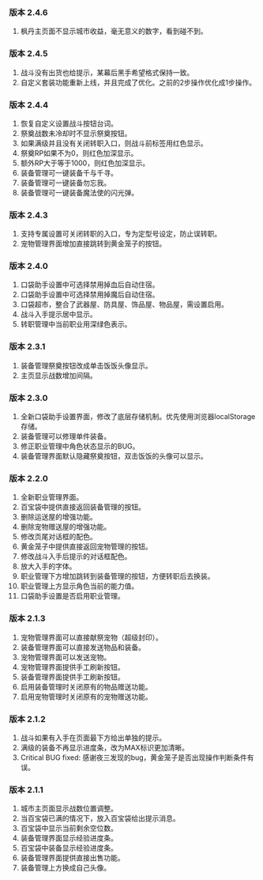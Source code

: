 ### 版本 2.4.6

1. 枫丹主页面不显示城市收益，毫无意义的数字，看到碰不到。

### 版本 2.4.5

1. 战斗没有出货也给提示，某幕后黑手希望格式保持一致。
2. 自定义套装功能重新上线，并且完成了优化。之前的2步操作优化成1步操作。

### 版本 2.4.4

1. 恢复自定义设置战斗按钮台词。
2. 祭奠战数未冷却时不显示祭奠按钮。
3. 如果满级并且没有关闭转职入口，则战斗前标签用红色显示。
4. 祭奠RP如果不为0，则红色加深显示。
5. 额外RP大于等于1000，则红色加深显示。
6. 装备管理可一键装备千与千寻。
7. 装备管理可一键装备勿忘我。
8. 装备管理可一键装备魔法使的闪光弹。

### 版本 2.4.3

1. 支持专属设置可关闭转职的入口，专为定型号设定，防止误转职。
2. 宠物管理界面增加直接跳转到黄金笼子的按钮。

### 版本 2.4.0

1. 口袋助手设置中可选择禁用掉血后自动住宿。
2. 口袋助手设置中可选择禁用掉魔后自动住宿。
3. 口袋超市，整合了武器屋、防具屋、饰品屋、物品屋，需设置启用。
4. 战斗入手提示居中显示。
5. 转职管理中当前职业用深绿色表示。

### 版本 2.3.1

1. 装备管理祭奠按钮改成单击饭饭头像显示。
2. 主页显示战数增加间隔。

### 版本 2.3.0

1. 全新口袋助手设置界面，修改了底层存储机制。优先使用浏览器localStorage存储。
2. 装备管理可以修理单件装备。
3. 修正职业管理中角色状态显示的BUG。
4. 装备管理界面默认隐藏祭奠按钮，双击饭饭的头像可以显示。

### 版本 2.2.0

1. 全新职业管理界面。
2. 百宝袋中提供直接返回装备管理的按钮。
3. 删除运送屋的增强功能。
4. 删除宠物赠送屋的增强功能。
5. 修改页尾对话框的配色。
6. 黄金笼子中提供直接返回宠物管理的按钮。
7. 修改战斗入手后提示的对话框配色。
8. 放大入手的字体。
9. 职业管理下方增加跳转到装备管理的按钮，方便转职后去换装。
10. 职业管理上方显示角色当前的能力值。
11. 口袋助手设置是否启用职业管理。

### 版本 2.1.3

1. 宠物管理界面可以直接献祭宠物（超级封印）。
2. 装备管理界面可以直接发送物品和装备。
3. 宠物管理界面可以发送宠物。
4. 宠物管理界面提供手工刷新按钮。
5. 装备管理界面提供手工刷新按钮。
6. 启用装备管理时关闭原有的物品赠送功能。
7. 启用宠物管理时关闭原有的宠物赠送功能。

### 版本 2.1.2

1. 战斗如果有入手在页面最下方给出单独的提示。
2. 满级的装备不再显示进度条，改为MAX标识更加清晰。
3. Critical BUG fixed: 感谢夜三发现的bug，黄金笼子是否出现操作判断条件有误。

### 版本 2.1.1

1. 城市主页面显示战数位置调整。
2. 当百宝袋已满的情况下，放入百宝袋给出提示消息。
3. 百宝袋中显示当前剩余空位数。
4. 装备管理界面显示经验进度条。
5. 百宝袋中装备显示经验进度条。
6. 装备管理界面提供直接出售功能。
7. 装备管理上方换成自己头像。